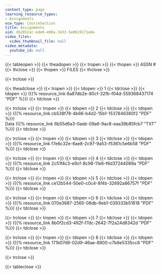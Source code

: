 ```yaml
---
content_type: page
learning_resource_types:
- Assignments
ocw_type: CourseSection
title: Assignments
uid: db2852ac-ede0-e08a-3433-5e0619171a6e
video_files:
  video_thumbnail_file: null
video_metadata:
  youtube_id: null
---
```


{{< tableopen >}}
{{< theadopen >}}
{{< tropen >}}
{{< thopen >}}
ASSN #
{{< thclose >}}
{{< thopen >}}
FILES
{{< thclose >}}

{{< trclose >}}

{{< theadclose >}}
{{< tropen >}}
{{< tdopen >}}
1
{{< tdclose >}}
{{< tdopen >}}
({{% resource_link 6a87db2e-80cf-32fb-f04d-559368437174 "PDF" %}})
{{< tdclose >}}

{{< trclose >}}
{{< tropen >}}
{{< tdopen >}}
2
{{< tdclose >}}
{{< tdopen >}}
({{% resource_link cb538f78-4b66-b4d2-15b1-1537846380f2 "PDF" %}})  
Data ({{% resource_link 6b55d6a3-0aeb-09a6-9ac8-eaa39b85fcb7 "TXT" %}})
{{< tdclose >}}

{{< trclose >}}
{{< tropen >}}
{{< tdopen >}}
3
{{< tdclose >}}
{{< tdopen >}}
({{% resource_link f7e6c32e-6ae8-2c97-9a53-f5361c5e6b58 "PDF" %}})
{{< tdclose >}}

{{< trclose >}}
{{< tropen >}}
{{< tdopen >}}
4
{{< tdclose >}}
{{< tdopen >}}
({{% resource_link 2c51f4c3-e9cf-8c98-11e6-f6d37244089a "PDF" %}})
{{< tdclose >}}

{{< trclose >}}
{{< tropen >}}
{{< tdopen >}}
5
{{< tdclose >}}
{{< tdopen >}}
({{% resource_link ce12b544-50e0-c0c4-8f4b-32692a86757f "PDF" %}})
{{< tdclose >}}

{{< trclose >}}
{{< tropen >}}
{{< tdopen >}}
6
{{< tdclose >}}
{{< tdopen >}}
({{% resource_link 070e3687-2565-08db-9eb1-039333b51618 "PDF" %}})
{{< tdclose >}}

{{< trclose >}}
{{< tropen >}}
{{< tdopen >}}
7
{{< tdclose >}}
{{< tdopen >}}
({{% resource_link 8b0f2cd3-492f-f7dc-2642-7f2a24d8342d "PDF" %}})
{{< tdclose >}}

{{< trclose >}}
{{< tropen >}}
{{< tdopen >}}
8
{{< tdclose >}}
{{< tdopen >}}
({{% resource_link 171b07d9-02d9-46ae-8900-c7b6e5335cc8 "PDF" %}})
{{< tdclose >}}

{{< trclose >}}

{{< tableclose >}}